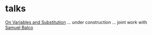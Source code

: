 # talks

[On Variables and Substitution](https://hackmd.io/s/BkLiMcFPQ) ... under construction ... joint work with [Samuel Balco](https://github.com/goodlyrottenapple)
